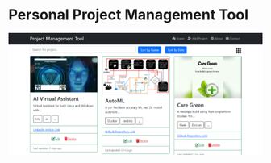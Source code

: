# Personal Project Management Tool

<img src='https://raw.githubusercontent.com/shivam1808/Project-Management-Tool-Using-NodeJs-ExpressJS/main/pmt_cover.png' border='0' alt='AutoML'/>
